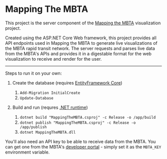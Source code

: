 # Mapping The MBTA

This project is the server component of the [Mapping the MBTA](https://github.com/Kirpal/mapping-the-mbta) visualization project.

Created using the ASP.NET Core Web framework, this project provides all API endpoints used in Mapping the MBTA to generate live visualizations of the MBTA rapid transit network. The server requests and parses live data from the MBTA's APIs and provides it in a digestable format for the web visualization to receive and render for the user.

---

Steps to run it on your own:

1. Create the database (requires [EntityFramework Core](https://github.com/dotnet/efcore))
    1. `Add-Migration InitialCreate`
    2. `Update-Database`


2. Build and run (requres [.NET runtime](https://github.com/dotnet/runtime))
    1. `dotnet build "MappingTheMBTA.csproj" -c Release -o /app/build`
    2. `dotnet publish "MappingTheMBTA.csproj" -c Release -o /app/publish`
    3. `dotnet MappingTheMBTA.dll`

You'll also need an API key to be able to receive data from the MBTA. You can get one from the MBTA's [developer portal](https://api-v3.mbta.com/) - simply set it as the `MBTA_KEY` environment variable.
